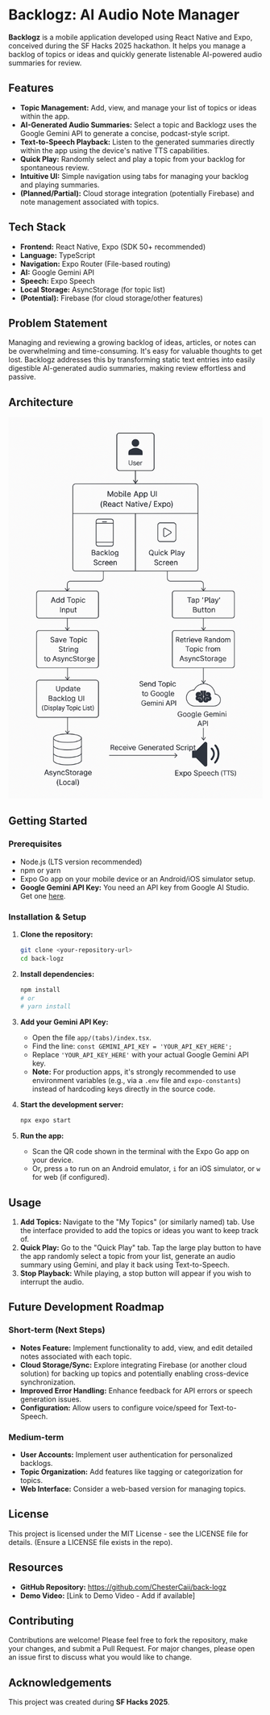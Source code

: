 # Backlogz: AI Audio Note Manager

**Backlogz** is a mobile application developed using React Native and Expo, conceived during the SF Hacks 2025 hackathon. It helps you manage a backlog of topics or ideas and quickly generate listenable AI-powered audio summaries for review.

## Features

*   **Topic Management:** Add, view, and manage your list of topics or ideas within the app.
*   **AI-Generated Audio Summaries:** Select a topic and Backlogz uses the Google Gemini API to generate a concise, podcast-style script.
*   **Text-to-Speech Playback:** Listen to the generated summaries directly within the app using the device's native TTS capabilities.
*   **Quick Play:** Randomly select and play a topic from your backlog for spontaneous review.
*   **Intuitive UI:** Simple navigation using tabs for managing your backlog and playing summaries.
*   **(Planned/Partial):** Cloud storage integration (potentially Firebase) and note management associated with topics.

## Tech Stack

*   **Frontend:** React Native, Expo (SDK 50+ recommended)
*   **Language:** TypeScript
*   **Navigation:** Expo Router (File-based routing)
*   **AI:** Google Gemini API
*   **Speech:** Expo Speech
*   **Local Storage:** AsyncStorage (for topic list)
*   **(Potential):** Firebase (for cloud storage/other features)

## Problem Statement

Managing and reviewing a growing backlog of ideas, articles, or notes can be overwhelming and time-consuming. It's easy for valuable thoughts to get lost. Backlogz addresses this by transforming static text entries into easily digestible AI-generated audio summaries, making review effortless and passive.

## Architecture

![Backlogz System Architecture Diagram](assets/diagram.png)

## Getting Started

### Prerequisites

*   Node.js (LTS version recommended)
*   npm or yarn
*   Expo Go app on your mobile device or an Android/iOS simulator setup.
*   **Google Gemini API Key:** You need an API key from Google AI Studio. Get one [here](https://ai.google.dev/).

### Installation & Setup

1.  **Clone the repository:**
    ```bash
    git clone <your-repository-url>
    cd back-logz
    ```

2.  **Install dependencies:**
    ```bash
    npm install
    # or
    # yarn install
    ```

3.  **Add your Gemini API Key:**
    *   Open the file `app/(tabs)/index.tsx`.
    *   Find the line: `const GEMINI_API_KEY = 'YOUR_API_KEY_HERE';`
    *   Replace `'YOUR_API_KEY_HERE'` with your actual Google Gemini API key.
    *   **Note:** For production apps, it's strongly recommended to use environment variables (e.g., via a `.env` file and `expo-constants`) instead of hardcoding keys directly in the source code.

4.  **Start the development server:**
    ```bash
    npx expo start
    ```

5.  **Run the app:**
    *   Scan the QR code shown in the terminal with the Expo Go app on your device.
    *   Or, press `a` to run on an Android emulator, `i` for an iOS simulator, or `w` for web (if configured).

## Usage

1.  **Add Topics:** Navigate to the "My Topics" (or similarly named) tab. Use the interface provided to add the topics or ideas you want to keep track of.
2.  **Quick Play:** Go to the "Quick Play" tab. Tap the large play button to have the app randomly select a topic from your list, generate an audio summary using Gemini, and play it back using Text-to-Speech.
3.  **Stop Playback:** While playing, a stop button will appear if you wish to interrupt the audio.

## Future Development Roadmap

### Short-term (Next Steps)
*   **Notes Feature:** Implement functionality to add, view, and edit detailed notes associated with each topic.
*   **Cloud Storage/Sync:** Explore integrating Firebase (or another cloud solution) for backing up topics and potentially enabling cross-device synchronization.
*   **Improved Error Handling:** Enhance feedback for API errors or speech generation issues.
*   **Configuration:** Allow users to configure voice/speed for Text-to-Speech.

### Medium-term
*   **User Accounts:** Implement user authentication for personalized backlogs.
*   **Topic Organization:** Add features like tagging or categorization for topics.
*   **Web Interface:** Consider a web-based version for managing topics.

## License

This project is licensed under the MIT License - see the LICENSE file for details. (Ensure a LICENSE file exists in the repo).

## Resources

*   **GitHub Repository:** https://github.com/ChesterCaii/back-logz
*   **Demo Video:** [Link to Demo Video - Add if available]

## Contributing

Contributions are welcome! Please feel free to fork the repository, make your changes, and submit a Pull Request. For major changes, please open an issue first to discuss what you would like to change.

## Acknowledgements

This project was created during **SF Hacks 2025**.
